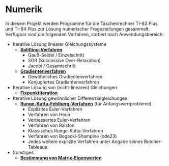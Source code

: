 # Numerik
In diesem Projekt werden Programme für die Taschenrechner TI-83 Plus und TI-84 Plus zur Lösung numerischer Fragestellungen gesammelt.
Verfügbar sind die folgenden Verfahren, sortiert nach Anwendungsbereich:

- Iterative Lösung linearer Gleichungssysteme
  - **[Splitting-Verfahren](SPLIT)**
    - Gauß-Seidel / Einzelschritt
    - SOR (Successive Over-Relaxation)
    - Jacobi / Gesamtschritt
  - **[Gradientenverfahren](GRAD)**
    - Gewöhnliches Gradientenverfahren
    - Konjugiertes Gradientenverfahren
- Iterative Lösung von (nicht-linearen) Gleichungen
  - **[Fixpunktiteration](FPI)**
- Iterative Lösung gewöhnlicher Differenzialgleichungen
  - **[Runge-Kutta-Fehlberg-Verfahren](RKF)** (für Anfangswertprobleme)
    - Explizites Euler-Verfahren
    - Verfahren von Heun
    - Verbessertes Euler-Verfahren
    - Verfahren von Ralston
    - Klassisches Runge-Kutta-Verfahren
    - Verfahren von Bogacki-Shampine (ode23)
    - Jedes weitere explizite Verfahren unter Angabe seines Butcher-Tableaus
- Sonstiges
  - **[Bestimmung von Matrix-Eigenwerten](EIGNWERT)**
